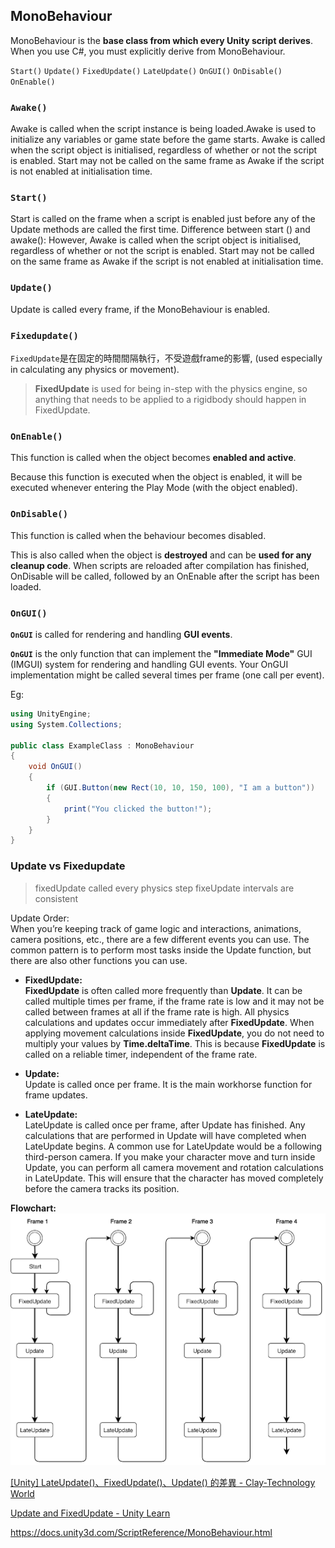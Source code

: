 ## MonoBehaviour
MonoBehaviour is the **base class from which every Unity script derives**. When you use C#, you must explicitly derive from MonoBehaviour.

`Start()`
`Update()`
`FixedUpdate()`
`LateUpdate()`
`OnGUI()`
`OnDisable()`
`OnEnable()`

### `Awake()`
Awake is called when the script instance is being loaded.Awake is used to initialize any variables or game state before the game starts. Awake is called when the script object is initialised, regardless of whether or not the script is enabled. Start may not be called on the same frame as Awake if the script is not enabled at initialisation time.

### `Start()`
Start is called on the frame when a script is enabled just before any of the Update methods are called the first time. Difference between start () and awake(): However, Awake is called when the script object is initialised, regardless of whether or not the script is enabled. Start may not be called on the same frame as Awake if the script is not enabled at initialisation time.

### `Update()`
Update is called every frame, if the MonoBehaviour is enabled.

### `Fixedupdate()`
`FixedUpdate`是在固定的時間間隔執行，不受遊戲frame的影響, (used especially in calculating any physics or movement).

> **FixedUpdate**  is used for being in-step with the physics engine, so anything that needs to be applied to a rigidbody should happen in FixedUpdate.

### `OnEnable()`
This function is called when the object becomes **enabled and active**.

Because this function is executed when the object is enabled, it will be executed whenever entering the Play Mode (with the object enabled).


### `OnDisable()`
This function is called when the behaviour becomes disabled.

This is also called when the object is **destroyed** and can be **used for any** **cleanup code**. When scripts are reloaded after compilation has finished, OnDisable will be called, followed by an OnEnable after the script has been loaded.


### `OnGUI()`

**`OnGUI`** is called for rendering and handling **GUI events**.

**`OnGUI`** is the only function that can implement the **"Immediate Mode"** GUI (IMGUI) system for rendering and handling GUI events. Your OnGUI implementation might be called several times per frame (one call per event).

Eg:
```cs
using UnityEngine;
using System.Collections;

public class ExampleClass : MonoBehaviour
{
    void OnGUI()
    {
        if (GUI.Button(new Rect(10, 10, 150, 100), "I am a button"))
        {
            print("You clicked the button!");
        }
    }
}
```

### Update  vs  Fixedupdate

> fixedUpdate called every physics step
> fixeUpdate intervals are consistent

Update Order:  
When you’re keeping track of game logic and interactions, animations, camera positions, etc., there are a few different events you can use. The common pattern is to perform most tasks inside the Update function, but there are also other functions you can use.

- **FixedUpdate:** \
**FixedUpdate** is often called more frequently than **Update**. It can be called multiple times per frame, if the frame rate is low   and it may not be called between frames at all if the frame rate is high. All physics calculations and updates occur immediately after **FixedUpdate**. When applying movement calculations inside **FixedUpdate**, you do not need to multiply your values by **Time.deltaTime**. This is because **FixedUpdate** is called on a reliable timer, independent of the frame rate.

- **Update:** \
Update is called once per frame. It is the main workhorse function for frame updates.

- **LateUpdate:** \
LateUpdate is called once per frame, after Update has finished. Any calculations that are performed in Update will have completed when LateUpdate begins. A common use for LateUpdate would be a following third-person camera. If you make your character move and turn inside Update, you can perform all camera movement and rotation calculations in LateUpdate. This will ensure that the character has moved completely before the camera tracks its position.

**Flowchart:**
![](./monobehaviour-flowchart.png)

[[Unity] LateUpdate()、FixedUpdate()、Update() 的差異 - Clay-Technology World](https://clay-atlas.com/blog/2021/07/04/unity-cn-update-fixedupdate-lateupdate-diffierence/)

[Update and FixedUpdate - Unity Learn](https://learn.unity.com/tutorial/update-he-fixedupdate?language=zh&projectId=5e3afd88edbc2a2998252c77#)

https://docs.unity3d.com/ScriptReference/MonoBehaviour.html
